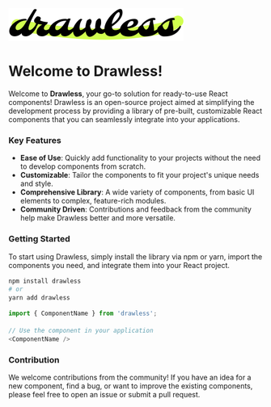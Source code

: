 
![Drawless Logo](https://raw.githubusercontent.com/Drawless/drawless/main/public/img/drawless/logo.svg)

# Welcome to Drawless!

Welcome to **Drawless**, your go-to solution for ready-to-use React components! Drawless is an open-source project aimed at simplifying the development process by providing a library of pre-built, customizable React components that you can seamlessly integrate into your applications.

### Key Features

- **Ease of Use**: Quickly add functionality to your projects without the need to develop components from scratch.
- **Customizable**: Tailor the components to fit your project's unique needs and style.
- **Comprehensive Library**: A wide variety of components, from basic UI elements to complex, feature-rich modules.
- **Community Driven**: Contributions and feedback from the community help make Drawless better and more versatile.

### Getting Started

To start using Drawless, simply install the library via npm or yarn, import the components you need, and integrate them into your React project.

```bash
npm install drawless
# or
yarn add drawless
```

```javascript
import { ComponentName } from 'drawless';

// Use the component in your application
<ComponentName />
```

### Contribution

We welcome contributions from the community! If you have an idea for a new component, find a bug, or want to improve the existing components, please feel free to open an issue or submit a pull request.
